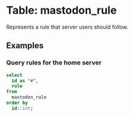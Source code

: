 # Table: mastodon_rule

Represents a rule that server users should follow.

## Examples

### Query rules for the home server

```sql
select
  id as "#",
  rule
from
  mastodon_rule
order by
  id::int;
```


